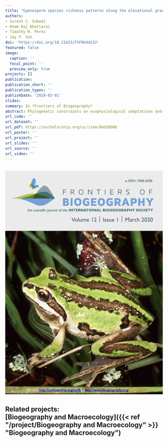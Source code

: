 ```yaml
---
title: "Gymnosperm species richness patterns along the elevational gradient and its comparison with other plant taxonomic groups in the Himalayas"
authors:
- Suresh C. Subedi
- Khem Raj Bhattarai
- Timothy M. Perez
- Jay P. Sah
doi: 'https://doi.org/10.21425/F5FBG44232'
featured: false
image:
  caption: ''
  focal_point: ''
  preview_only: true
projects: []
publication: 
publication_short: ''
publication_types: ''
publishDate: '2020-03-01'
slides: 
summary: In *Frontiers of Biogeography*
abstract: Phylogenetic constraints on ecophysiological adaptations and specific resource requirements are likely to explain why some taxonomic and functional groups exhibit different richness patterns along climatic gradients. We used interpolated species elevational distribution data and climatic data to describe gymnosperm species richness variation along elevational and climatic gradients in the Himalayas. We compared the climatic and elevational distributions of gymnosperms to those previously found for bryophytes, ferns, and angiosperm tree lineages to understand the respective drivers of species richness. Our study location was divided into three regions- Eastern; Central; and Western Himalayas. In each region, the sum of gymnosperm species richness was calculated over every 100-m elevational band. Using linear regression, we analyzed the relationship between species’ elevational mid-point and species’ elevational range size to test the Rapoport’s rule for gymnosperms in the Himalayas. Generalized linear models were used to test if potential evapotranspiration, growing degree days, and the number of rainy days could predict the observed patterns of gymnosperm species richness. We  used the non-linear least squares method to examine if species richness optima differed among the four taxa. We found supporting evidence for the elevational Rapoport’s rule in the distribution of gymnosperms, and a unimodal pattern in gymnosperm species richness with elevation, with the highest species richness observed at ca. 3000 m. We also found a unimodal pattern of gymnosperm species richness along both the potential evapotranspiration and growing degree day gradients, while the relationship between species richness and the number of rainy days per year was non-significant. Gymnosperm species richness peaked at higher elevations than for any other plant functional group. Our results are consistent with the view that differences in response of contrasting plant taxonomic groups with elevation can be explained by differences in energy requirements and competitive interactions.
url_code: ''
url_dataset: ''
url_pdf: https://escholarship.org/uc/item/8md20986
url_poster: ''
url_project: ''
url_slides: ''
url_source: ''
url_video: ''
---
```

![Figure 1](featured.jpg)
---
Related projects: <br>
[Biogeography and Macroecology]({{< ref "/project/Biogeography and Macroecology" >}} "Biogeography and Macroecology")
---
